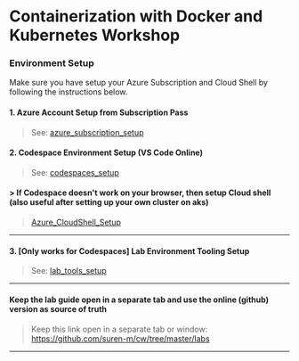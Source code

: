 # Containerization with Docker and Kubernetes Workshop

### Environment Setup

Make sure you have setup your Azure Subscription and Cloud Shell by following the instructions below.

#### 1. Azure Account Setup from Subscription Pass

> See: [azure_subscription_setup](https://github.com/suren-m/remote-workshop-env/blob/master/azure_subscription/az_subscription_setup.md)

#### 2. Codespace Environment Setup (VS Code Online)

> See: [codespaces_setup](https://github.com/suren-m/remote-workshop-env/blob/master/codespaces/codespaces_setup.md)

#### > If Codespace doesn't work on your browser, then setup Cloud shell (also useful after setting up your own cluster on aks)

> [Azure_CloudShell_Setup](https://github.com/suren-m/remote-workshop-env/blob/master/cloud_shell/cloud_shell_setup.md)

----

#### 3. [Only works for Codespaces] Lab Environment Tooling Setup

> See: [lab_tools_setup](./labs/00_setup/Readme.md)

----
#### Keep the lab guide open in a separate tab and use the online (github) version as source of truth

> Keep this link open in a separate tab or window: https://github.com/suren-m/cw/tree/master/labs

----

